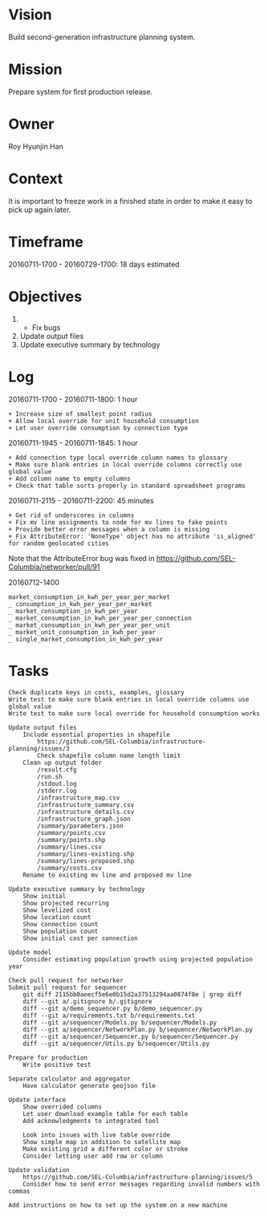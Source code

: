 # Vision
Build second-generation infrastructure planning system.

# Mission
Prepare system for first production release.

# Owner
Roy Hyunjin Han

# Context
It is important to freeze work in a finished state in order to make it easy to pick up again later.

# Timeframe
20160711-1700 - 20160729-1700: 18 days estimated

# Objectives
1. + Fix bugs
2. Update output files
3. Update executive summary by technology

# Log
20160711-1700 - 20160711-1800: 1 hour

    + Increase size of smallest point radius
    + Allow local override for unit household consumption
    + Let user override consumption by connection type

20160711-1945 - 20160711-1845: 1 hour

    + Add connection type local override column names to glossary
    + Make sure blank entries in local override columns correctly use global value
    + Add column name to empty columns
    + Check that table sorts properly in standard spreadsheet programs

20160711-2115 - 20160711-2200: 45 minutes

    + Get rid of underscores in columns
    + Fix mv line assignments to node for mv lines to fake points
    + Provide better error messages when a column is missing
    + Fix AttributeError: 'NoneType' object has no attribute 'is_aligned' for random geolocated cities

Note that the AttributeError bug was fixed in https://github.com/SEL-Columbia/networker/pull/91

20160712-1400

    market_consumption_in_kwh_per_year_per_market
    _ consumption_in_kwh_per_year_per_market
    _ market_consumption_in_kwh_per_year
    _ market_consumption_in_kwh_per_year_per_connection
    _ market_consumption_in_kwh_per_year_per_unit
    _ market_unit_consumption_in_kwh_per_year
    _ single_market_consumption_in_kwh_per_year

# Tasks

    Check duplicate keys in costs, examples, glossary
    Write test to make sure blank entries in local override columns use global value
    Write test to make sure local override for household consumption works

    Update output files
        Include essential properties in shapefile
            https://github.com/SEL-Columbia/infrastructure-planning/issues/3
            Check shapefile column name length limit
        Clean up output folder
            /result.cfg
            /run.sh
            /stdout.log
            /stderr.log
            /infrastructure_map.csv
            /infrastructure_summary.csv
            /infrastructure_details.csv
            /infrastructure_graph.json
            /summary/parameters.json
            /summary/points.csv
            /summary/points.shp
            /summary/lines.csv
            /summary/lines-existing.shp
            /summary/lines-proposed.shp
            /summary/costs.csv
        Rename to existing mv line and proposed mv line

    Update executive summary by technology
        Show initial
        Show projected recurring
        Show levelized cost
        Show location count
        Show connection count
        Show population count
        Show initial cost per connection

    Update model
        Consider estimating population growth using projected population year

    Check pull request for networker
    Submit pull request for sequencer
        git diff 2115bb0aeecf5e6e0b15d2a37513294aa0874f8e | grep diff
        diff --git a/.gitignore b/.gitignore
        diff --git a/demo_sequencer.py b/demo_sequencer.py
        diff --git a/requirements.txt b/requirements.txt
        diff --git a/sequencer/Models.py b/sequencer/Models.py
        diff --git a/sequencer/NetworkPlan.py b/sequencer/NetworkPlan.py
        diff --git a/sequencer/Sequencer.py b/sequencer/Sequencer.py
        diff --git a/sequencer/Utils.py b/sequencer/Utils.py

    Prepare for production
        Write positive test

    Separate calculator and aggregator
        Have calculator generate geojson file

    Update interface
        Show overrided columns
        Let user download example table for each table
        Add acknowledgments to integrated tool

        Look into issues with live table override
        Show simple map in addition to satellite map
        Make existing grid a different color or stroke
        Consider letting user add row or column

    Update validation
        https://github.com/SEL-Columbia/infrastructure-planning/issues/5
        Consider how to send error messages regarding invalid numbers with commas

    Add instructions on how to set up the system on a new machine
